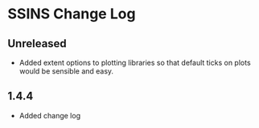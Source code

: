 # SSINS Change Log

## Unreleased

- Added extent options to plotting libraries so that default ticks on plots would
  be sensible and easy.

## 1.4.4

- Added change log
